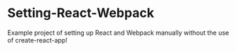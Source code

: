 # Setting-React-Webpack

Example project of setting up React and Webpack manually without the use of create-react-app!

